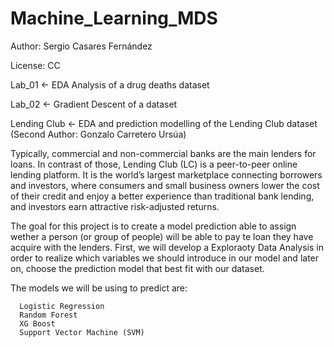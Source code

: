 # Machine_Learning_MDS

Author: Sergio Casares Fernández

License: CC

Lab_01 <- EDA Analysis of a drug deaths dataset

Lab_02 <- Gradient Descent of a dataset

Lending Club <- EDA and prediction modelling of the Lending Club dataset (Second Author: Gonzalo Carretero Ursúa)

  Typically, commercial and non-commercial banks are the main lenders for loans. In contrast of those, Lending Club (LC) is a peer-to-peer online lending platform. It is the world’s largest marketplace connecting borrowers and investors, where consumers and small business owners lower the cost of their credit and enjoy a better experience than traditional bank lending, and investors earn attractive risk-adjusted returns.

  The goal for this project is to create a model prediction able to assign wether a person (or group of people) will be able to pay te loan they have acquire with the lenders. First, we will develop a Exploraoty Data Analysis in order to realize which variables we should introduce in our model and later on, choose the prediction model that best fit with our dataset.

  The models we will be using to predict are:

      Logistic Regression
      Random Forest
      XG Boost
      Support Vector Machine (SVM)
